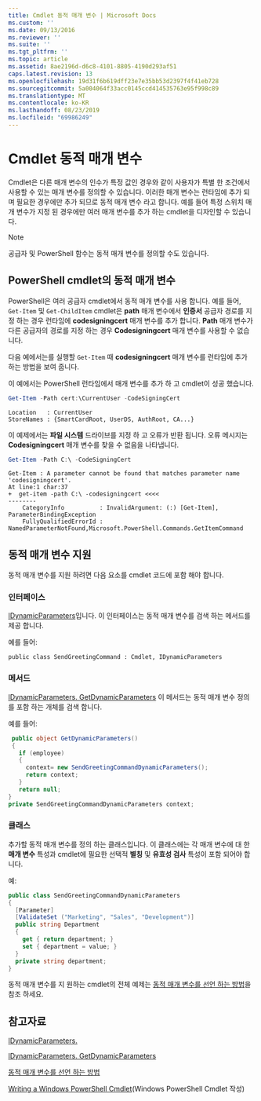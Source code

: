```yaml
---
title: Cmdlet 동적 매개 변수 | Microsoft Docs
ms.custom: ''
ms.date: 09/13/2016
ms.reviewer: ''
ms.suite: ''
ms.tgt_pltfrm: ''
ms.topic: article
ms.assetid: 8ae2196d-d6c8-4101-8805-4190d293af51
caps.latest.revision: 13
ms.openlocfilehash: 19d31f6b619dff23e7e35bb53d2397f4f41eb728
ms.sourcegitcommit: 5a004064f33acc0145ccd414535763e95f998c89
ms.translationtype: MT
ms.contentlocale: ko-KR
ms.lasthandoff: 08/23/2019
ms.locfileid: "69986249"
---
```

# <a name="cmdlet-dynamic-parameters"></a>Cmdlet 동적 매개 변수

Cmdlet은 다른 매개 변수의 인수가 특정 값인 경우와 같이 사용자가 특별 한 조건에서 사용할 수 있는 매개 변수를 정의할 수 있습니다. 이러한 매개 변수는 런타임에 추가 되며 필요한 경우에만 추가 되므로 동적 매개 변수 라고 합니다. 예를 들어 특정 스위치 매개 변수가 지정 된 경우에만 여러 매개 변수를 추가 하는 cmdlet을 디자인할 수 있습니다.

> [!NOTE]
> 공급자 및 PowerShell 함수는 동적 매개 변수를 정의할 수도 있습니다.

## <a name="dynamic-parameters-in-powershell-cmdlets"></a>PowerShell cmdlet의 동적 매개 변수

PowerShell은 여러 공급자 cmdlet에서 동적 매개 변수를 사용 합니다. 예를 들어, `Get-Item` 및 `Get-ChildItem` cmdlet은 **path** 매개 변수에서 **인증서** 공급자 경로를 지정 하는 경우 런타임에 **codesigningcert** 매개 변수를 추가 합니다. **Path** 매개 변수가 다른 공급자의 경로를 지정 하는 경우 **Codesigningcert** 매개 변수를 사용할 수 없습니다.

다음 예에서는를 실행할 `Get-Item` 때 **codesigningcert** 매개 변수를 런타임에 추가 하는 방법을 보여 줍니다.

이 예에서는 PowerShell 런타임에서 매개 변수를 추가 하 고 cmdlet이 성공 했습니다.

```powershell
Get-Item -Path cert:\CurrentUser -CodeSigningCert
```

```Output
Location   : CurrentUser
StoreNames : {SmartCardRoot, UserDS, AuthRoot, CA...}
```

이 예제에서는 **파일 시스템** 드라이브를 지정 하 고 오류가 반환 됩니다. 오류 메시지는 **Codesigningcert** 매개 변수를 찾을 수 없음을 나타냅니다.

```powershell
Get-Item -Path C:\ -CodeSigningCert
```

```Output
Get-Item : A parameter cannot be found that matches parameter name 'codesigningcert'.
At line:1 char:37
+  get-item -path C:\ -codesigningcert <<<<
--------
    CategoryInfo          : InvalidArgument: (:) [Get-Item], ParameterBindingException
    FullyQualifiedErrorId : NamedParameterNotFound,Microsoft.PowerShell.Commands.GetItemCommand
```

## <a name="support-for-dynamic-parameters"></a>동적 매개 변수 지원

동적 매개 변수를 지원 하려면 다음 요소를 cmdlet 코드에 포함 해야 합니다.

### <a name="interface"></a>인터페이스

[IDynamicParameters](/dotnet/api/System.Management.Automation.IDynamicParameters)입니다.
이 인터페이스는 동적 매개 변수를 검색 하는 메서드를 제공 합니다.

예를 들어:

`public class SendGreetingCommand : Cmdlet, IDynamicParameters`

### <a name="method"></a>메서드

[IDynamicParameters. GetDynamicParameters](/dotnet/api/System.Management.Automation.IDynamicParameters.GetDynamicParameters)
이 메서드는 동적 매개 변수 정의를 포함 하는 개체를 검색 합니다.

예를 들어:

```csharp
 public object GetDynamicParameters()
 {
   if (employee)
   {
     context= new SendGreetingCommandDynamicParameters();
     return context;
   }
   return null;
}
private SendGreetingCommandDynamicParameters context;
```

### <a name="class"></a>클래스

추가할 동적 매개 변수를 정의 하는 클래스입니다. 이 클래스에는 각 매개 변수에 대 한 **매개 변수** 특성과 cmdlet에 필요한 선택적 **별칭** 및 **유효성 검사** 특성이 포함 되어야 합니다.

예:

```csharp
public class SendGreetingCommandDynamicParameters
{
  [Parameter]
  [ValidateSet ("Marketing", "Sales", "Development")]
  public string Department
  {
    get { return department; }
    set { department = value; }
  }
  private string department;
}
```

동적 매개 변수를 지 원하는 cmdlet의 전체 예제는 [동적 매개 변수를 선언 하는 방법](./how-to-declare-dynamic-parameters.md)을 참조 하세요.

## <a name="see-also"></a>참고자료

[IDynamicParameters.](/dotnet/api/System.Management.Automation.IDynamicParameters)

[IDynamicParameters. GetDynamicParameters](/dotnet/api/System.Management.Automation.IDynamicParameters.GetDynamicParameters)

[동적 매개 변수를 선언 하는 방법](./how-to-declare-dynamic-parameters.md)

[Writing a Windows PowerShell Cmdlet](./writing-a-windows-powershell-cmdlet.md)(Windows PowerShell Cmdlet 작성)
